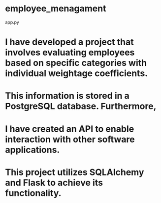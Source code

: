 # employee_menagament
app.py
# I have developed a project that involves evaluating employees based on specific categories with individual weightage coefficients.
# This information is stored in a PostgreSQL database. Furthermore, 
# I have created an API to enable interaction with other software applications. 
# This project utilizes SQLAlchemy and Flask to achieve its functionality.
